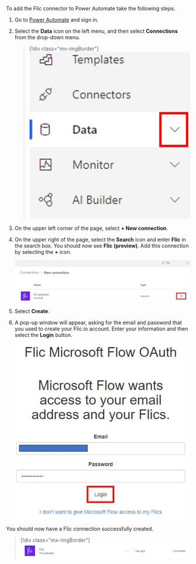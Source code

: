 To add the Flic connector to Power Automate take the following steps.

1. Go to [Power Automate](https://flow.microsoft.com/?azure-portal=true) and sign in.

1. Select the **Data** icon on the left menu, and then select **Connections** from the drop-down menu.

	> [!div class="mx-imgBorder"]
	> [![Screenshot of Data in the left menu navigation.](../media/data-connection.jpg)](../media/data-connection.jpg#lightbox)

1. On the upper left corner of the page, select **+ New connection**.

1. On the upper right of the page, select the **Search** icon and enter **Flic** in the search box. You should now see **Flic (preview)**. Add this connection by selecting the **+** icon.

    ![Screenshot of New connection with Add Flic connection highlighted.](../media/add-flic-connection.jpg)

1. Select **Create**.

1. A pop-up window will appear, asking for the email and password that you used to create your Flic.io account. Enter your information and then select the **Login** button.

    ![Screenshot of the Flic connector email password.](../media/flic-connector-email-password.jpg)

You should now have a Flic connection successfully created.

> [!div class="mx-imgBorder"]
> [![Screenshot of a flic connection successfully created.](../media/flic-connection-created.jpg)](../media/flic-connection-created.jpg#lightbox)
